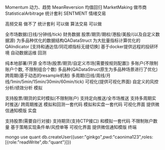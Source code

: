 <!--
 * @Author: Kaoru
 * @Date: 2022-03-16 10:25:09
 * @LastEditTime: 2022-03-20 17:16:21
 * @LastEditors: Kaoru
 * @Description: Be stronger,be patient,be confident and never say die.
 * @FilePath: /Ginkgo/notes.md
 * What goes around comes around.
-->
Momentum 动力、趋势
MeanReversion 均值回归
MarketMaking 做市商
StatisticalArbitrage 统计套利
SENTMENT 情绪交易


高频交易 做不了
统计套利 可以做
算法交易 可以做




全市场数据(日线/分钟线/tick)
财务数据
股票/期货/期权/港股/美股/(以及自定义数据源)
为多品种优化的数据结构QADataStruct
为大批量指标计算优化的QAIndicator [支持和通达信/同花顺指标无缝切换]
基于docker提供远程的投研环境
自动数据运维
回测

纯本地部署/开源
全市场(股票/期货/自定义市场[需要按规则配置])
多账户(不限制账户个数, 不限制组合个数)
多品种(QADataStruct原生为多品种场景进行了优化)
跨周期(基于动态的resample机制)
多周期(日线/周线/月线/1min/5min/15min/30min/60min/tick)
可视化(提供可视化界面)
自定义的风控分析/绩效分析
模拟

支持股票/期货的实时模拟(不限制账户)
支持定向推送/全市场推送
支持多周期实时推送/ 跨周期推送
模拟和回测一套代码
模拟和实盘一套代码
可视化界面
提供微信通知模版
实盘

支持股票(需要自行对接)
支持期货(支持CTP接口)
和模拟一套代码
不限制账户数量
基于策略实现条件单/风控单等
可视化界面
提供微信通知模版
终端


mongo
use quant
db.createUser({user:"ginkgo",pwd:"caonima123",roles:[{role:"readWrite",db:"quant"}]})
